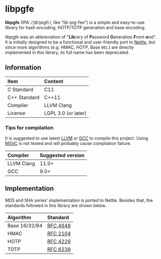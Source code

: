 # libpgfe

**libpgfe** (IPA: /ˌlɪbˈpɪɡfiː/, like "lib-pig-fee") is a simple and easy-to-use library for hash encoding, HOTP/TOTP generation and base encoding.

*libpgfe* was an abbreviation of "**Lib**rary of **P**assword **G**eneration **F**ront-**e**nd". It is initially designed to be a functional and user-friendly port to [Nettle](https://www.lysator.liu.se/~nisse/nettle/), but since more algorithms (e.g. HMAC, HOTP, Base etc.) are directly implemented in this library, its full name has been deprecated.

## Information

| Item         | Content             |
| :----------- | :------------------ |
| C Standard   | C11                 |
| C++ Standard | C++11               |
| Compiler     | LLVM Clang          |
| License      | LGPL 3.0 (or later) |

### Tips for compilation

It is suggested to use latest [LLVM](https://llvm.org/) or [GCC](https://gcc.gnu.org/) to compile this project. Using [MSVC](https://en.wikipedia.org/wiki/Microsoft_Visual_C++) is not tested and will probably cause compilation failure. 

| Compiler   | Suggested version |
| :--------- | :---------------- |
| LLVM Clang | 11.0+             |
| GCC        | 9.0+              |


## Implementation

MD5 and SHA series' implementation is ported to Nettle. Besides that, the standards followed in this library are shown below.

| Algorithm     | Standard                                           |
| :------------ | :------------------------------------------------- |
| Base 16/32/64 | [RFC 4648](https://www.rfc-editor.org/rfc/rfc4648) |
| HMAC          | [RFC 2104](https://www.rfc-editor.org/rfc/rfc2104) |
| HOTP          | [RFC 4226](https://www.rfc-editor.org/rfc/rfc4226) |
| TOTP          | [RFC 6238](https://www.rfc-editor.org/rfc/rfc6238) |